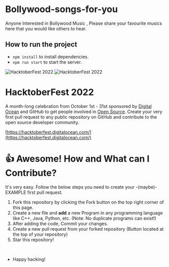 # Bollywood-songs-for-you

Anyone Interested in Bollywood Music , Please share your favourite musics here that you would like others to hear.

## How to run the project

- `npm install` to install dependencies.
- `npm run start` to start the server.


![HacktoberFest 2022](./assets/logo-light.png#gh-dark-mode-only)
![HacktoberFest 2022](./assets/logo-dark.png#gh-light-mode-only)

# HacktoberFest 2022

A month-long celebration from October 1st - 31st sponsored by [Digital Ocean](https://hacktoberfest.digitalocean.com/) and GitHub to get people involved in [Open Source](https://github.com/open-source). Create your very first pull request to any public repository on GitHub and contribute to the open source developer community.

[https://hacktoberfest.digitalocean.com/](https://hacktoberfest.digitalocean.com/)

# 👍 Awesome! How and What can I Contribute? 
It's very easy. Follow the below steps you need to create your -(maybe)- EXAMPLE first pull request.
1. Fork this repository by clicking the Fork button on the top right corner of this page.
2. Create a new file and **add** a new Program in any programming language like C++, Java, Python, etc. (Note: No duplicate programs can exist!)
4. After adding the code, Commit your changes.
5. Create a new pull request from your forked repository (Button located at the top of your repository)
8. Star this repository!

<br>



- Happy hacking!
